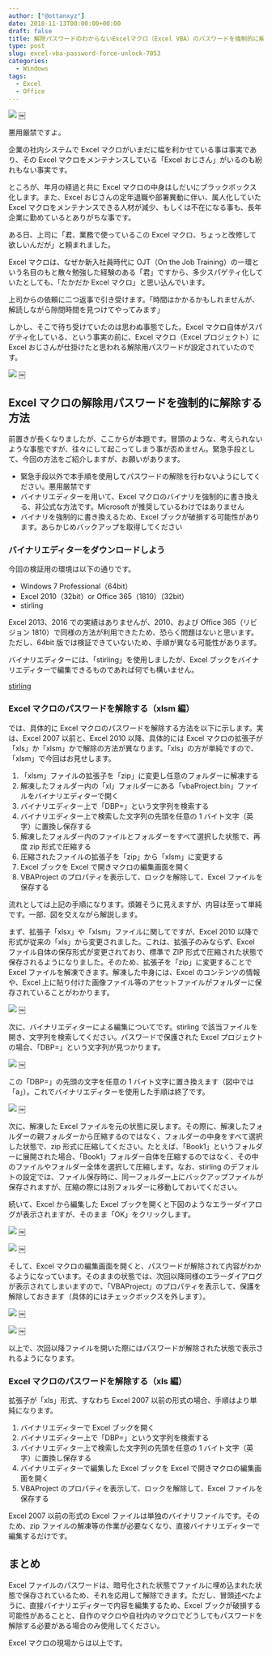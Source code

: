 ```yaml
---
author: ["@ottanxyz"]
date: 2018-11-13T00:00:00+00:00
draft: false
title: 解除パスワードのわからないExcelマクロ（Excel VBA）のパスワードを強制的に解除する方法
type: post
slug: excel-vba-password-force-unlock-7053
categories:
  - Windows
tags:
  - Excel
  - Office
---
```


![](181113-5beaece811ac7.png)
￼

悪用厳禁ですよ。

企業の社内システムで Excel マクロがいまだに幅を利かせている事は事実であり、その Excel マクロをメンテナンスしている「Excel おじさん」がいるのも紛れもない事実です。

ところが、年月の経過と共に Excel マクロの中身はしだいにブラックボックス化します。また、Excel おじさんの定年退職や部署異動に伴い、属人化していた Excel マクロをメンテナンスできる人材が減少、もしくは不在になる事も、長年企業に勤めているとありがちな事です。

ある日、上司に「君、業務で使っているこの Excel マクロ、ちょっと改修して欲しいんだが」と頼まれました。

Excel マクロは、なぜか新入社員時代に OJT（On the Job Training）の一環という名目のもと散々勉強した経験のある「君」ですから、多少スパゲティ化していたとしても、「たかだか Excel マクロ」と思い込んでいます。

上司からの依頼に二つ返事で引き受けます。「時間はかかるかもしれませんが、解読しながら隙間時間を見つけてやってみます」

しかし、そこで待ち受けていたのは思わぬ事態でした。Excel マクロ自体がスパゲティ化している、という事実の前に、Excel マクロ（Excel プロジェクト）に Excel おじさんが仕掛けたと思われる解除用パスワードが設定されていたのです。

![](181113-5beaece83d001.png)
￼

## Excel マクロの解除用パスワードを強制的に解除する方法

前置きが長くなりましたが、ここからが本題です。冒頭のような、考えられないような事態ですが、往々にして起こってしまう事が否めません。緊急手段として、今回の方法をご紹介しますが、お願いがあります。

- 緊急手段以外で本手順を使用してパスワードの解除を行わないようにしてください。悪用厳禁です
- バイナリエディターを用いて、Excel マクロのバイナリを強制的に書き換える、非公式な方法です。Microsoft が推奨しているわけではありません
- バイナリを強制的に書き換えるため、Excel ブックが破損する可能性があります。あらかじめバックアップを取得してください

### バイナリエディターをダウンロードしよう

今回の検証用の環境は以下の通りです。

- Windows 7 Professional（64bit）
- Excel 2010（32bit）or Office 365（1810）（32bit）
- stirling

Excel 2013、2016 での実績はありませんが、2010、および Office 365（リビジョン 1810）で同様の方法が利用できたため、恐らく問題はないと思います。ただし、64bit 版では検証できていないため、手順が異なる可能性があります。

バイナリエディターには、「stirling」を使用しましたが、Excel ブックをバイナリエディターで編集できるものであれば何でも構いません。

[stirling](https://www.vector.co.jp/soft/dl/win95/util/se079072.html)

### Excel マクロのパスワードを解除する（xlsm 編）

では、具体的に Excel マクロのパスワードを解除する方法を以下に示します。実は、Excel 2007 以前と、Excel 2010 以降、具体的には Excel マクロの拡張子が「xls」か「xlsm」かで解除の方法が異なります。「xls」の方が単純ですので、「xlsm」で今回はお見せします。

1. 「xlsm」ファイルの拡張子を「zip」に変更し任意のフォルダーに解凍する
2. 解凍したフォルダー内の「xl」フォルダーにある「vbaProject.bin」ファイルをバイナリエディターで開く
3. バイナリエディター上で「DBP=」という文字列を検索する
4. バイナリエディター上で検索した文字列の先頭を任意の 1 バイト文字（英字）に置換し保存する
5. 解凍したフォルダー内のファイルとフォルダーをすべて選択した状態で、再度 zip 形式で圧縮する
6. 圧縮されたファイルの拡張子を「zip」から「xlsm」に変更する
7. Excel ブックを Excel で開きマクロの編集画面を開く
8. VBAProject のプロパティを表示して、ロックを解除して、Excel ファイルを保存する

流れとしては上記の手順になります。煩雑そうに見えますが、内容は至って単純です。一部、図を交えながら解説します。

まず、拡張子「xlsx」や「xlsm」ファイルに関してですが、Excel 2010 以降で形式が従来の「xls」から変更されました。これは、拡張子のみならず、Excel ファイル自体の保存形式が変更されており、標準で ZIP 形式で圧縮された状態で保存されるようになりました。そのため、拡張子を「zip」に変更することで Excel ファイルを解凍できます。解凍した中身には、Excel のコンテンツの情報や、Excel 上に貼り付けた画像ファイル等のアセットファイルがフォルダーに保存されていることがわかります。

![](181113-5beaece81c96c.png)
￼

次に、バイナリエディターによる編集についてです。stirling で該当ファイルを開き、文字列を検索してください。パスワードで保護された Excel プロジェクトの場合、「DBP=」という文字列が見つかります。

![](181113-5beaecea39b4d.png)
￼

この「DBP=」の先頭の文字を任意の 1 バイト文字に置き換えます（図中では「a」）。これでバイナリエディターを使用した手順は終了です。

![](181113-5beaece81c45e.png)
￼

次に、解凍した Excel ファイルを元の状態に戻します。その際に、解凍したフォルダーの親フォルダーから圧縮するのではなく、フォルダーの中身をすべて選択した状態で、zip 形式に圧縮してください。たとえば、「Book1」というフォルダーに展開された場合、「Book1」フォルダー自体を圧縮するのではなく、その中のファイルやフォルダー全体を選択して圧縮します。なお、stirling のデフォルトの設定では、ファイル保存時に、同一フォルダー上にバックアップファイルが保存されますが、圧縮の際には別フォルダーに移動しておいてください。

続いて、Excel から編集した Excel ブックを開くと下図のようなエラーダイアログが表示されますが、そのまま「OK」をクリックします。

![](181113-5beaecea1345b.png)
￼

![](181113-5beaecef26daa.png)
￼

そして、Excel マクロの編集画面を開くと、パスワードが解除されて内容がわかるようになっています。そのままの状態では、次回以降同様のエラーダイアログが表示されてしまいますので、「VBAProject」のプロパティを表示して、保護を解除しておきます（具体的にはチェックボックスを外します）。

![](181113-5beaecf067f0d.png)
￼

![](181113-5beaecf12ac5b.png)
￼

以上で、次回以降ファイルを開いた際にはパスワードが解除された状態で表示されるようになります。

### Excel マクロのパスワードを解除する（xls 編）

拡張子が「xls」形式、すなわち Excel 2007 以前の形式の場合、手順はより単純になります。

1. バイナリエディターで Excel ブックを開く
2. バイナリエディター上で「DBP=」という文字列を検索する
3. バイナリエディター上で検索した文字列の先頭を任意の 1 バイト文字（英字）に置換し保存する
4. バイナリエディターで編集した Excel ブックを Excel で開きマクロの編集画面を開く
5. VBAProject のプロパティを表示して、ロックを解除して、Excel ファイルを保存する

Excel 2007 以前の形式の Excel ファイルは単独のバイナリファイルです。そのため、zip ファイルの解凍等の作業が必要なくなり、直接バイナリエディターで編集するだけです。

## まとめ

Excel ファイルのパスワードは、暗号化された状態でファイルに埋め込まれた状態で保存されているため、それを応用して解除できます。ただし、冒頭述べたように、直接バイナリエディターで内容を編集するため、Excel ブックが破損する可能性があることと、自作のマクロや自社内のマクロでどうしてもパスワードを解除する必要がある場合のみ使用してください。

Excel マクロの現場からは以上です。
